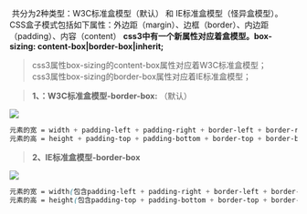 ​		共分为2种类型：W3C标准盒模型（默认） 和 IE标准盒模型（怪异盒模型）。CSS盒子模式包括如下属性：外边距（margin）、边框（border）、内边距（padding）、内容（content） 
**css3中有一个新属性对应着盒模型。box-sizing: content-box|border-box|inherit;**

> css3属性box-sizing的content-box属性对应着W3C标准盒模型；  
> css3属性box-sizing的border-box属性对应着IE标准盒模型；

> **1、：W3C标准盒模型-border-box:** （默认）

![](https://user-gold-cdn.xitu.io/2019/4/7/169f7d2f1a0610ec?w=1905&h=974&f=png&s=111613)
        

```css
元素的宽 = width + padding-left + padding-right + border-left + border-right
元素的高 = height + padding-top + padding-bottom + border-top + border-bottom
```

> **2、IE标准盒模型-border-box**

![](https://user-gold-cdn.xitu.io/2019/4/7/169f7d442ca565ab?w=1901&h=978&f=png&s=112557)
        

```css
元素的宽 = width(包含padding-left + padding-right + border-left + border-right)
元素的高 = height(包含padding-top + padding-bottom + border-top + border-bottom)
```

<Valine></Valine>